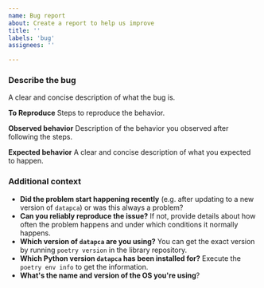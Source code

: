 ```yaml
---
name: Bug report
about: Create a report to help us improve
title: ''
labels: 'bug'
assignees: ''

---
```

<!--

#### Before submitting a bug report

...**check that your issue does not already exist in the [issue tracker](https://github.com/saastoolset/datapca/issues)**.

> **Note:** If you find a **Closed** issue that seems like it is the same thing that you're experiencing, open a new issue and include a link to the original issue in the body of your new one.

#### How to submit a valueable and informative bug report?

Check our [bug reporting guideline](https://saastoolset.github.io/datapca/contributing/).

-->

### Describe the bug

A clear and concise description of what the bug is.

**To Reproduce**
Steps to reproduce the behavior.

**Observed behavior**
Description of the behavior you observed after following the steps.

**Expected behavior**
A clear and concise description of what you expected to happen.

### Additional context

- **Did the problem start happening recently** (e.g. after updating to a new version of `datapca`) or was this always a problem?
- **Can you reliably reproduce the issue?** If not, provide details about how often the problem happens and under which conditions it normally happens.
- **Which version of `datapca` are you using?** You can get the exact version by running `poetry version` in the library repository.
- **Which Python version `datapca` has been installed for?** Execute the `poetry env info` to get the information.
- **What's the name and version of the OS you're using**?
